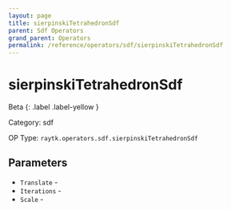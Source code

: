 ```yaml
---
layout: page
title: sierpinskiTetrahedronSdf
parent: Sdf Operators
grand_parent: Operators
permalink: /reference/operators/sdf/sierpinskiTetrahedronSdf
---
```


# sierpinskiTetrahedronSdf


Beta
{: .label .label-yellow }

Category: sdf

OP Type: `raytk.operators.sdf.sierpinskiTetrahedronSdf`

## Parameters

* `Translate` - 
* `Iterations` - 
* `Scale` -
